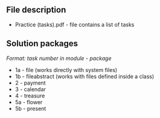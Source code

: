 ## File description
* Practice (tasks).pdf - file contains a list of tasks

## Solution packages
*Format: task number in module - package*
* 1a - file (works directly with system files)
* 1b  - fileabstract (works with files defined inside a class)
* 2 - payment
* 3 - calendar
* 4 - treasure
* 5a - flower
* 5b - present
